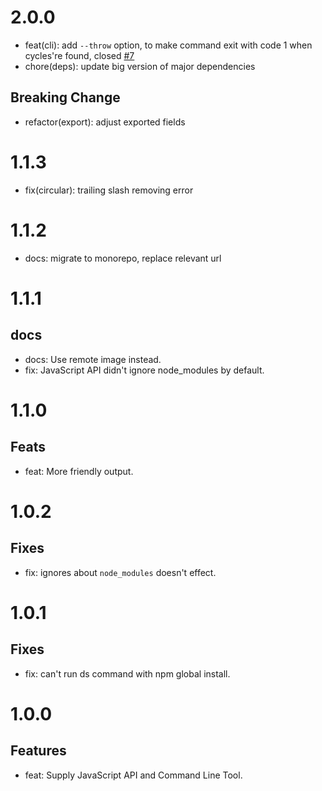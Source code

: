 # 2.0.0

- feat(cli): add `--throw` option, to make command exit with code 1 when cycles're found, closed [#7](https://github.com/emosheeep/fe-tools/issues/7)
- chore(deps): update big version of major dependencies

## Breaking Change

- refactor(export): adjust exported fields

# 1.1.3

- fix(circular): trailing slash removing error

# 1.1.2

- docs: migrate to monorepo, replace relevant url

# 1.1.1

## docs

- docs: Use remote image instead.
- fix: JavaScript API didn't ignore node_modules by default.

# 1.1.0

## Feats

- feat: More friendly output.

# 1.0.2

## Fixes

- fix: ignores about `node_modules` doesn't effect.

# 1.0.1

## Fixes

- fix: can't run ds command with npm global install.

# 1.0.0

## Features

- feat: Supply JavaScript API and Command Line Tool.

